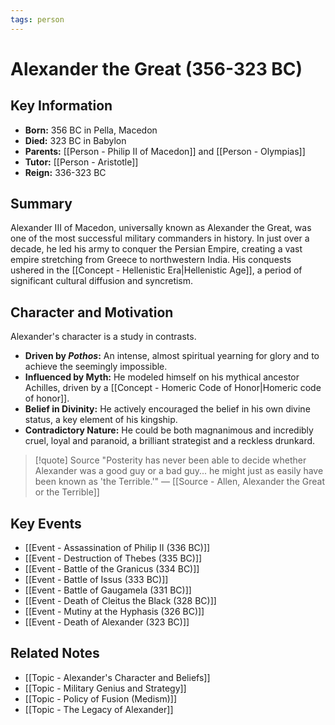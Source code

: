 ```yaml
---
tags: person
---
```


# Alexander the Great (356-323 BC)

## Key Information
- **Born:** 356 BC in Pella, Macedon
- **Died:** 323 BC in Babylon
- **Parents:** [[Person - Philip II of Macedon]] and [[Person - Olympias]]
- **Tutor:** [[Person - Aristotle]]
- **Reign:** 336-323 BC

## Summary
Alexander III of Macedon, universally known as Alexander the Great, was one of the most successful military commanders in history. In just over a decade, he led his army to conquer the Persian Empire, creating a vast empire stretching from Greece to northwestern India. His conquests ushered in the [[Concept - Hellenistic Era|Hellenistic Age]], a period of significant cultural diffusion and syncretism.

## Character and Motivation
Alexander's character is a study in contrasts.
- **Driven by *Pothos*:** An intense, almost spiritual yearning for glory and to achieve the seemingly impossible.
- **Influenced by Myth:** He modeled himself on his mythical ancestor Achilles, driven by a [[Concept - Homeric Code of Honor|Homeric code of honor]].
- **Belief in Divinity:** He actively encouraged the belief in his own divine status, a key element of his kingship.
- **Contradictory Nature:** He could be both magnanimous and incredibly cruel, loyal and paranoid, a brilliant strategist and a reckless drunkard.

> [!quote] Source
> "Posterity has never been able to decide whether Alexander was a good guy or a bad guy... he might just as easily have been known as 'the Terrible.'"
> — [[Source - Allen, Alexander the Great or the Terrible]]

## Key Events
- [[Event - Assassination of Philip II (336 BC)]]
- [[Event - Destruction of Thebes (335 BC)]]
- [[Event - Battle of the Granicus (334 BC)]]
- [[Event - Battle of Issus (333 BC)]]
- [[Event - Battle of Gaugamela (331 BC)]]
- [[Event - Death of Cleitus the Black (328 BC)]]
- [[Event - Mutiny at the Hyphasis (326 BC)]]
- [[Event - Death of Alexander (323 BC)]]

## Related Notes
- [[Topic - Alexander's Character and Beliefs]]
- [[Topic - Military Genius and Strategy]]
- [[Topic - Policy of Fusion (Medism)]]
- [[Topic - The Legacy of Alexander]]
